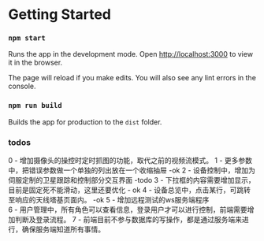 # Getting Started

### `npm start`

Runs the app in the development mode.
Open [http://localhost:3000](http://localhost:3000) to view it in the browser.

The page will reload if you make edits.
You will also see any lint errors in the console.

### `npm run build`

Builds the app for production to the `dist` folder.

### todos
0 - 增加摄像头的操控时定时抓图的功能，取代之前的视频流模式。 
1 - 更多参数中，把错误参数做一个单独的列出放在一个收缩抽屉  -ok
2 - 设备控制中，增加为伺服定制的卫星跟踪和控制部分交互界面  -todo
3 - 下拉框的内容需要增加显示，目前是固定死不能滑动，这里还要优化 - ok
4 - 设备总览中，点击某行，可跳转至响应的天线塔基页面内。 -ok
5 - 增加远程测试的ws服务端程序  
6 - 用户管理中，所有角色可以查看信息，登录用户才可以进行控制，前端需要增加判断及登录流程。
7 - 前端目前不参与数据库的写操作，都是通过服务端来进行，确保服务端知道所有事情。
